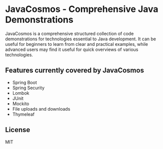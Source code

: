 # JavaCosmos - Comprehensive Java Demonstrations

JavaCosmos is a comprehensive structured collection of code demonstrations for technologies essential to Java development. It can be useful for beginners to learn from clear and practical examples, while advanced users may find it useful for quick overviews of various technologies.

## Features currently covered by JavaCosmos

- Spring Boot
- Spring Security
- Lombok
- JUnit
- Mockito
- File uploads and downloads
- Thymeleaf

## License

MIT
